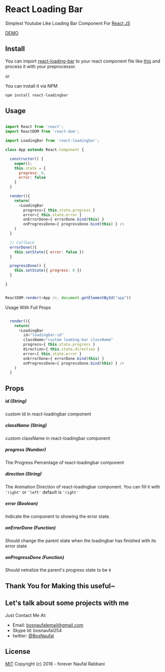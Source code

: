 # React Loading Bar
Simplest Youtube Like Loading Bar Component For [React JS](http://facebook.github.io/react)

[DEMO](https://bosnaufal.github.io/react-loading-bar)

## Install
You can import [react-loading-bar](./src/js/components/index.js) to your react component file like [this](./src/js/components/app.js) and process it with your preprocessor.

or

You can install it via NPM
```bash
npm install react-loadingbar
```


## Usage
```javascript

import React from 'react';
import ReactDOM from 'react-dom';

import LoadingBar from 'react-loadingbar';

class App extends React.Component {

  constructor() {
    super();
    this.state = {
      progress: 0,
      error: false
    }
  }

  render(){
    return(
      <LoadingBar
        progress={ this.state.progress }
        error={ this.state.error }
        onErrorDone={ errorDone.bind(this) }
        onProgressDone={ progressDone.bind(this) } />
    )
  }

  // Callback
  errorDone(){
    this.setState({ error: false })
  }

  progressDone() {
    this.setState({ progress: 0 })
  }

}


ReactDOM.render(<App />, document.getElementById("app"))


```

Usage With Full Props
```javascript

  render(){
    return(
      <LoadingBar
        id="loadingbar-id"
        className="custom loading-bar className"
        progress={ this.state.progress }
        direction={ this.state.direction }
        error={ this.state.error }
        onErrorDone={ errorDone.bind(this) }
        onProgressDone={ progressDone.bind(this) } />
    )
  }


```

## Props
##### id (String)
custom Id in react-loadingbar component

##### className (String)
custom className in react-loadingbar component

##### progress (Number)
The Progress Percentage of react-loadingbar component

##### direction (String)
The Animation Direction of react-loadingbar component. You can fill it with `'right'` or `'left'` default is `'right'`

##### error (Boolean)
Indicate the component to showing the error state.

##### onErrorDone (Function)
Should change the parent state when the loadingbar has finished with its error state

##### onProgressDone (Function)
Should netralize the parent's progress state to be `0`


## Thank You for Making this useful~

## Let's talk about some projects with me
Just Contact Me At:
- Email: [bosnaufalemail@gmail.com](mailto:bosnaufalemail@gmail.com)
- Skype Id: bosnaufal254
- twitter: [@BosNaufal](https://twitter.com/BosNaufal)

## License
[MIT](http://opensource.org/licenses/MIT)
Copyright (c) 2016 - forever Naufal Rabbani
